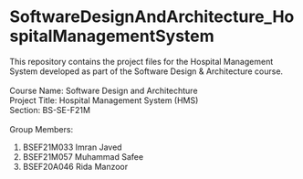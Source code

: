 # SoftwareDesignAndArchitecture_HospitalManagementSystem
This repository contains the project files for the Hospital Management System developed as part of the Software Design &amp; Architecture course.<br>
<br>Course Name: Software Design and Architechture<br>
Project Title: Hospital Management System (HMS)<br>
Section: BS-SE-F21M<br>
<br>Group Members:
1. BSEF21M033  Imran Javed
2. BSEF21M057  Muhammad Safee
3. BSEF20A046  Rida Manzoor
  
